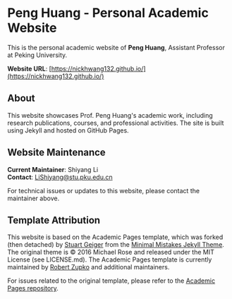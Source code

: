 
# Peng Huang - Personal Academic Website

This is the personal academic website of **Peng Huang**, Assistant Professor at Peking University.

**Website URL**: [https://nickhwang132.github.io/](https://nickhwang132.github.io/)

## About

This website showcases Prof. Peng Huang's academic work, including research publications, courses, and professional activities. The site is built using Jekyll and hosted on GitHub Pages.

## Website Maintenance

**Current Maintainer**: Shiyang Li  
**Contact**: LiShiyang@stu.pku.edu.cn

For technical issues or updates to this website, please contact the maintainer above.

## Template Attribution

This website is based on the Academic Pages template, which was forked (then detached) by [Stuart Geiger](https://github.com/staeiou) from the [Minimal Mistakes Jekyll Theme](https://mmistakes.github.io/minimal-mistakes/). The original theme is © 2016 Michael Rose and released under the MIT License (see LICENSE.md). The Academic Pages template is currently maintained by [Robert Zupko](https://github.com/rjzupkoii) and additional maintainers.

For issues related to the original template, please refer to the [Academic Pages repository](https://github.com/academicpages/academicpages.github.io).
